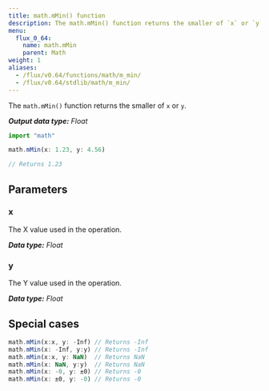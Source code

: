 ```yaml
---
title: math.mMin() function
description: The math.mMin() function returns the smaller of `x` or `y`.
menu:
  flux_0_64:
    name: math.mMin
    parent: Math
weight: 1
aliases:
  - /flux/v0.64/functions/math/m_min/
  - /flux/v0.64/stdlib/math/m_min/
---
```


The `math.mMin()` function returns the smaller of `x` or `y`.

_**Output data type:** Float_

```js
import "math"

math.mMin(x: 1.23, y: 4.56)

// Returns 1.23
```

## Parameters

### x
The X value used in the operation.

_**Data type:** Float_

### y
The Y value used in the operation.

_**Data type:** Float_

## Special cases
```js
math.mMin(x:x, y: -Inf) // Returns -Inf
math.mMin(x: -Inf, y:y) // Returns -Inf
math.mMin(x:x, y: NaN)  // Returns NaN
math.mMin(x: NaN, y:y)  // Returns NaN
math.mMin(x: -0, y: ±0) // Returns -0
math.mMin(x: ±0, y: -0) // Returns -0
```
